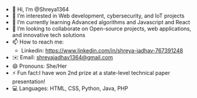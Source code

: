 - 👋 Hi, I’m @Shreya1364
- 👀 I’m interested in Web development, cybersecurity, and IoT projects
- 🌱 I’m currently learning Advanced algorithms and Javascript and React 
- 💞️ I’m looking to collaborate on Open-source projects, web applications, and innovative tech solutions
- 📫 How to reach me:
  - Linkedin: https://www.linkedin.com/in/shreya-jadhav-767391248
- ✉️ Email:
  shreyajadhav1364@gmail.com 
- 😄 Pronouns: She/Her 
- ⚡ Fun fact:I have won 2nd prize at a state-level technical paper presentation!
- 💻 Languages: HTML, CSS, Python, Java, PHP
<!---
Shreya1364/Shreya1364 is a ✨ special ✨ repository because its `README.md` (this file) appears on your GitHub profile.
You can click the Preview link to take a look at your changes.
--->
